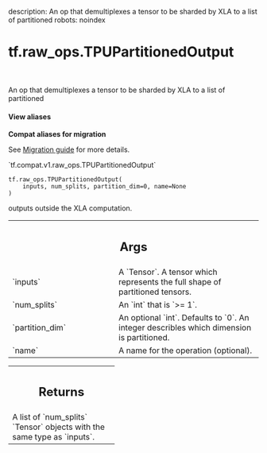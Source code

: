 description: An op that demultiplexes a tensor to be sharded by XLA to a list of partitioned
robots: noindex

# tf.raw_ops.TPUPartitionedOutput

<!-- Insert buttons and diff -->

<table class="tfo-notebook-buttons tfo-api nocontent" align="left">

</table>



An op that demultiplexes a tensor to be sharded by XLA to a list of partitioned

<section class="expandable">
  <h4 class="showalways">View aliases</h4>
  <p>
<b>Compat aliases for migration</b>
<p>See
<a href="https://www.tensorflow.org/guide/migrate">Migration guide</a> for
more details.</p>
<p>`tf.compat.v1.raw_ops.TPUPartitionedOutput`</p>
</p>
</section>

<pre class="devsite-click-to-copy prettyprint lang-py tfo-signature-link">
<code>tf.raw_ops.TPUPartitionedOutput(
    inputs, num_splits, partition_dim=0, name=None
)
</code></pre>



<!-- Placeholder for "Used in" -->

outputs outside the XLA computation.

<!-- Tabular view -->
 <table class="responsive fixed orange">
<colgroup><col width="214px"><col></colgroup>
<tr><th colspan="2"><h2 class="add-link">Args</h2></th></tr>

<tr>
<td>
`inputs`
</td>
<td>
A `Tensor`.
A tensor which represents the full shape of partitioned tensors.
</td>
</tr><tr>
<td>
`num_splits`
</td>
<td>
An `int` that is `>= 1`.
</td>
</tr><tr>
<td>
`partition_dim`
</td>
<td>
An optional `int`. Defaults to `0`.
An integer describles which dimension is partitioned.
</td>
</tr><tr>
<td>
`name`
</td>
<td>
A name for the operation (optional).
</td>
</tr>
</table>



<!-- Tabular view -->
 <table class="responsive fixed orange">
<colgroup><col width="214px"><col></colgroup>
<tr><th colspan="2"><h2 class="add-link">Returns</h2></th></tr>
<tr class="alt">
<td colspan="2">
A list of `num_splits` `Tensor` objects with the same type as `inputs`.
</td>
</tr>

</table>

